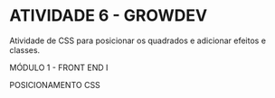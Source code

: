 # ATIVIDADE 6 - GROWDEV

Atividade de CSS para posicionar os quadrados e adicionar efeitos e classes.

MÓDULO 1 - FRONT END I

POSICIONAMENTO CSS
